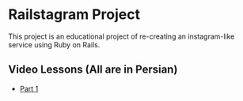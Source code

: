 # Railstagram Project

This project is an educational project of re-creating an instagram-like service using Ruby on Rails.

## Video Lessons (All are in Persian)

* [Part 1](https://youtu.be/thaH4nP2CA0)
